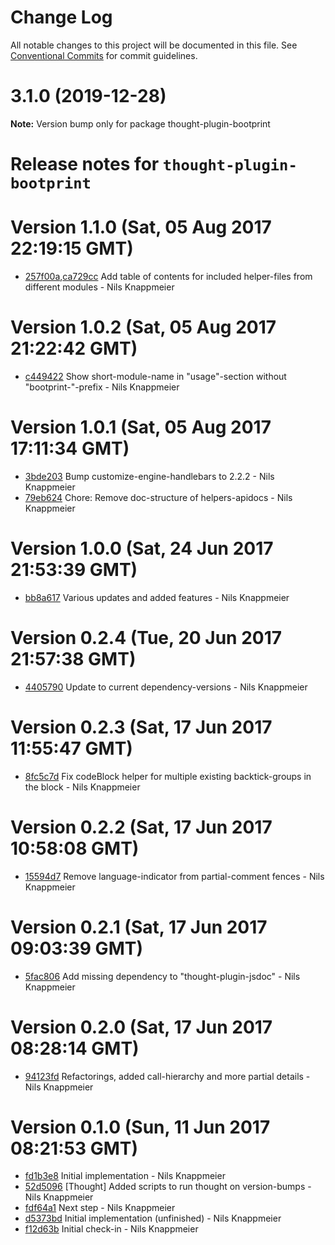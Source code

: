 # Change Log

All notable changes to this project will be documented in this file.
See [Conventional Commits](https://conventionalcommits.org) for commit guidelines.

# 3.1.0 (2019-12-28)

**Note:** Version bump only for package thought-plugin-bootprint





# Release notes for `thought-plugin-bootprint`

<a name="current-release"></a>
# Version 1.1.0 (Sat, 05 Aug 2017 22:19:15 GMT)

* [257f00a](https://github.com/bootprint/thought-plugin-bootprint/commit/257f00a),[ca729cc](https://github.com/bootprint/thought-plugin-bootprint/commit/ca729cc) Add table of contents for included helper-files from different modules - Nils Knappmeier

# Version 1.0.2 (Sat, 05 Aug 2017 21:22:42 GMT)

* [c449422](https://github.com/bootprint/thought-plugin-bootprint/commit/c449422) Show short-module-name in "usage"-section without "bootprint-"-prefix - Nils Knappmeier

# Version 1.0.1 (Sat, 05 Aug 2017 17:11:34 GMT)

* [3bde203](https://github.com/bootprint/thought-plugin-bootprint/commit/3bde203) Bump customize-engine-handlebars to 2.2.2 - Nils Knappmeier
* [79eb624](https://github.com/bootprint/thought-plugin-bootprint/commit/79eb624) Chore: Remove doc-structure of helpers-apidocs - Nils Knappmeier

# Version 1.0.0 (Sat, 24 Jun 2017 21:53:39 GMT)

* [bb8a617](https://github.com/bootprint/thought-plugin-bootprint/commit/bb8a617) Various updates and added features - Nils Knappmeier

# Version 0.2.4 (Tue, 20 Jun 2017 21:57:38 GMT)

* [4405790](https://github.com/bootprint/thought-plugin-bootprint/commit/4405790) Update to current dependency-versions - Nils Knappmeier

# Version 0.2.3 (Sat, 17 Jun 2017 11:55:47 GMT)

* [8fc5c7d](https://github.com/bootprint/thought-plugin-bootprint/commit/8fc5c7d) Fix codeBlock helper for multiple existing backtick-groups in the block - Nils Knappmeier

# Version 0.2.2 (Sat, 17 Jun 2017 10:58:08 GMT)

* [15594d7](https://github.com/bootprint/thought-plugin-bootprint/commit/15594d7) Remove language-indicator from partial-comment fences - Nils Knappmeier

# Version 0.2.1 (Sat, 17 Jun 2017 09:03:39 GMT)

* [5fac806](https://github.com/bootprint/thought-plugin-bootprint/commit/5fac806) Add missing dependency to "thought-plugin-jsdoc" - Nils Knappmeier

# Version 0.2.0 (Sat, 17 Jun 2017 08:28:14 GMT)

* [94123fd](https://github.com/bootprint/thought-plugin-bootprint/commit/94123fd) Refactorings, added call-hierarchy and more partial details - Nils Knappmeier

# Version 0.1.0 (Sun, 11 Jun 2017 08:21:53 GMT)

* [fd1b3e8](https://github.com/bootprint/thought-plugin-bootprint/commit/fd1b3e8) Initial implementation - Nils Knappmeier
* [52d5096](https://github.com/bootprint/thought-plugin-bootprint/commit/52d5096) [Thought] Added scripts to run thought on version-bumps - Nils Knappmeier
* [fdf64a1](https://github.com/bootprint/thought-plugin-bootprint/commit/fdf64a1) Next step - Nils Knappmeier
* [d5373bd](https://github.com/bootprint/thought-plugin-bootprint/commit/d5373bd) Initial implementation (unfinished) - Nils Knappmeier
* [f12d63b](https://github.com/bootprint/thought-plugin-bootprint/commit/f12d63b) Initial check-in - Nils Knappmeier
